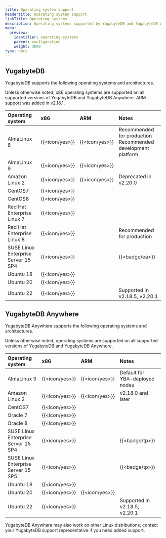 ```yaml
---
title: Operating system support
headerTitle: Operating system support
linkTitle: Operating systems
description: Operating systems supported by YugabyteDB and YugabyteDB Anywhere.
menu:
  preview:
    identifier: operating-systems
    parent: configuration
    weight: 3000
type: docs
---
```


## YugabyteDB

YugabyteDB supports the following operating systems and architectures.

Unless otherwise noted, x86 operating systems are supported on all supported versions of YugabyteDB and YugabyteDB Anywhere. ARM support was added in v2.18.1.

| Operating system | x86            | ARM            | Notes |
| :--------------- | :------------- | :------------- | :--- |
| AlmaLinux 8      | {{<icon/yes>}} | {{<icon/yes>}} | Recommended for production<br>Recommended development platform |
| AlmaLinux 9      | {{<icon/yes>}} | {{<icon/yes>}} |
| Amazon Linux 2   | {{<icon/yes>}} | {{<icon/yes>}} | Deprecated in v2.20.0 |
| CentOS7          | {{<icon/yes>}} |                |
| CentOS8          | {{<icon/yes>}} |                |
| Red Hat Enterprise Linux 7 | {{<icon/yes>}} |      |
| Red Hat Enterprise Linux 8 | {{<icon/yes>}} |      | Recommended for production |
| SUSE Linux Enterprise Server 15 SP4 | {{<icon/yes>}} |   | {{<badge/ea>}} |
| Ubuntu 18        | {{<icon/yes>}} |                |
| Ubuntu 20        | {{<icon/yes>}} |                |
| Ubuntu 22        | {{<icon/yes>}} |                | Supported in v2.18.5, v2.20.1 |

## YugabyteDB Anywhere

YugabyteDB Anywhere supports the following operating systems and architectures.

Unless otherwise noted, operating systems are supported on all supported versions of YugabyteDB and YugabyteDB Anywhere.

| Operating system | x86            | ARM            | Notes |
| :--------------- | :------------- | :------------- | :--- |
| AlmaLinux 9      | {{<icon/yes>}} | {{<icon/yes>}} | Default for YBA-deployed nodes |
| Amazon Linux 2   | {{<icon/yes>}} | {{<icon/yes>}} | v2.18.0 and later |
| CentOS7          | {{<icon/yes>}} |                | |
| Oracle 7         | {{<icon/yes>}} |   |
| Oracle 8         | {{<icon/yes>}} |   |
| SUSE Linux Enterprise Server 15 SP4 | {{<icon/yes>}} |   | {{<badge/tp>}} |
| SUSE Linux Enterprise Server 15 SP5 | {{<icon/yes>}} |   | {{<badge/tp>}} |
| Ubuntu 18        | {{<icon/yes>}} |                | |
| Ubuntu 20        | {{<icon/yes>}} | {{<icon/yes>}} | |
| Ubuntu 22        | {{<icon/yes>}} |                | Supported in v2.18.5, v2.20.1 |

YugabyteDB Anywhere may also work on other Linux distributions; contact your YugabyteDB support representative if you need added support.
